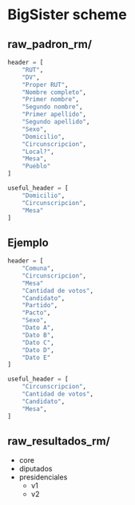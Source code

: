 # BigSister scheme

## raw_padron_rm/
```python
header = [
    "RUT",
    "DV",
    "Proper RUT",
    "Nombre completo",
    "Primer nombre",
    "Segundo nombre",
    "Primer apellido",
    "Segundo apellido",
    "Sexo",
    "Domicilio",
    "Circunscripcion",
    "Local?",
    "Mesa",
    "Pueblo"
]

useful_header = [
    "Domicilio", 
    "Circunscripcion", 
    "Mesa"
]
```

## Ejemplo
```python
header = [
    "Comuna",
    "Circunscripcion",
    "Mesa"
    "Cantidad de votos",
    "Candidato",
    "Partido",
    "Pacto",
    "Sexo",
    "Dato A",
    "Dato B",
    "Dato C",
    "Dato D",
    "Dato E"
]

useful_header = [
    "Circunscripcion",
    "Cantidad de votos",
    "Candidato",
    "Mesa",
]
```

## raw_resultados_rm/
- core
- diputados
- presidenciales
    - v1
    - v2

